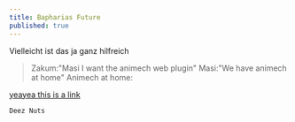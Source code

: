 ```yaml
---
title: Bapharias Future
published: true
---
```


Vielleicht ist das ja ganz hilfreich

> Zakum:"Masi I want the animech web plugin" 
> Masi:"We have animech at home" 
> Animech at home:

[yeayea this is a link ](https://mtmokata.github.io/bapharia/index.html)




```
Deez Nuts
```
